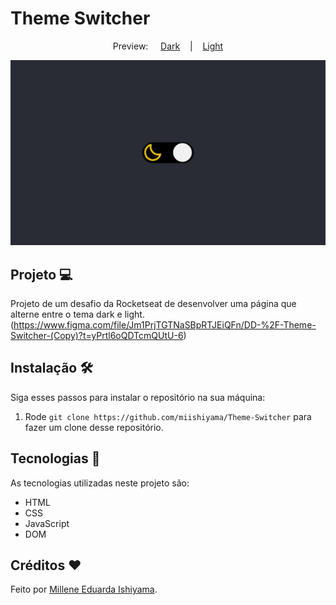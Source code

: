 # Theme Switcher

<p align="center">
  Preview:
    &nbsp;&nbsp;&nbsp;
  <a href="./preview/Theme-Switcher-Dark.png">Dark</a>
    &nbsp;&nbsp;&nbsp;|&nbsp;&nbsp;&nbsp;
  <a href="./preview/Theme-Switcher-Light.png">Light</a>
</p>

![preview](./preview/Theme-Switcher-Dark.png)

## Projeto 💻
Projeto de um desafio da Rocketseat de desenvolver uma página que alterne entre o tema dark e light. <br>
(https://www.figma.com/file/Jm1PrjTGTNaSBpRTJEiQFn/DD-%2F-Theme-Switcher-(Copy)?t=yPrtl6oQDTcmQUtU-6)

## Instalação 🛠
Siga esses passos para instalar o repositório na sua máquina:
1. Rode `git clone https://github.com/miishiyama/Theme-Switcher` para fazer um clone desse repositório.

## Tecnologias 🚀
As tecnologias utilizadas neste projeto são:
- HTML
- CSS
- JavaScript
- DOM

## Créditos ❤️
Feito por [Millene Eduarda Ishiyama](https://github.com/miishiyama/).
